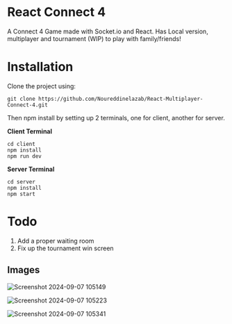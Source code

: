 
# React Connect 4

A Connect 4 Game made with Socket.io and React. Has Local version, multiplayer and tournament (WIP) to play with family/friends!


# Installation

Clone the project using:
```
git clone https://github.com/Noureddinelazab/React-Multiplayer-Connect-4.git
```

Then npm install by setting up 2 terminals, one for client, another for server.

**Client Terminal**
```
cd client
npm install
npm run dev
```

**Server Terminal**
```
cd server
npm install
npm start
```

# Todo
1. Add a proper waiting room
2. Fix up the tournament win screen

## Images

![Screenshot 2024-09-07 105149](https://github.com/user-attachments/assets/47e104d5-c919-4b09-b912-3e20dad04fbd)

![Screenshot 2024-09-07 105223](https://github.com/user-attachments/assets/b77258db-0a70-4fc1-9286-37fdeb8f22ec)

![Screenshot 2024-09-07 105341](https://github.com/user-attachments/assets/90817733-b4ae-4166-8c1b-d512fb4a0f7e)
